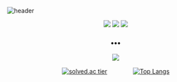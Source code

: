 ![header](https://capsule-render.vercel.app/api?type=waving&color=269BF9&height=130&text=김승후's%20Github&fontSize=40)

<div align="center">
<a href="https://github.com/shockim3710" target="_blank"><img src="https://img.shields.io/badge/Python-3776AB?style=flat-square&logo=Python&logoColor=white"/></a>
<a href="https://github.com/shockim3710" target="_blank"><img src="https://img.shields.io/badge/Java-007396?style=flat-square&logo=Java&logoColor=white"/></a>
<a href="https://github.com/shockim3710" target="_blank"><img src="https://img.shields.io/badge/HTML5-E34F26?style=flat-square&logo=HTML5&logoColor=white"/></a>
<h3 align="center">•••</h3>
<a href="mailto:shockim3710@gmail.com" target="_blank"><img src="https://img.shields.io/badge/Gmail-EA4335?style=flat-square&logo=Gmail&logoColor=white"/></a>

[![solved.ac tier](http://mazassumnida.wtf/api/v2/generate_badge?boj=shockim3710)](https://solved.ac/shockim3710)
　　　　[![Top Langs](https://github-readme-stats.vercel.app/api/top-langs/?username=shockim3710&layout=compact&theme=default)](https://github.com/shockim3710)
</div>